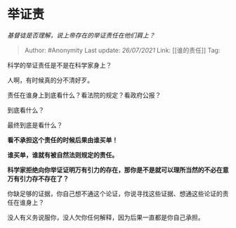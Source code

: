 # 举证责
*基督徒是否理解，说上帝存在的举证责任在他们肩上？*

> Author: #Anonymity
> Last update: *26/07/2021*
> Link: [[谁的责任]]
> Tag:

科学的举证责任是不是在科学家身上？

人啊，有时候真的分不清好歹。

责任在谁身上到底看什么？看法院的规定？看政府公报？

到底看什么？

最终到底是看什么？

**看不承担这个责任的时候后果由谁买单！**

**谁买单，谁就有被自然法则规定的责任。**

**科学家拒绝向你举证证明万有引力的存在，那你是不是就可以理所当然的不必在意万有引力存不存在了？**

你缺足够的证据，你自己想不通这个论证，你说寻找这些证据、想通这些论证的责任在谁身上？

没人有义务说服你，没人欠你任何解释，因为后果一直都是你自己承担。
